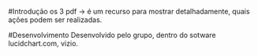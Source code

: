 #Introdução
    os 3 pdf -> é um recurso para mostrar detalhadamente,
    quais ações podem ser realizadas.

#Desenvolvimento
    Desenvolvido pelo grupo, dentro do sotware lucidchart.com, vizio.